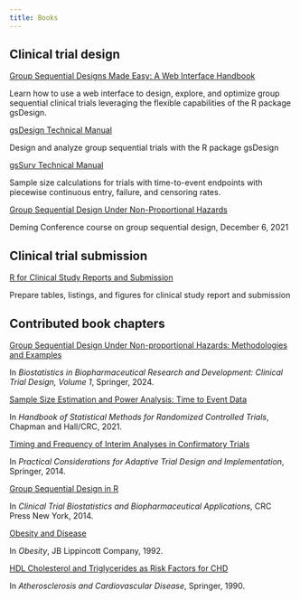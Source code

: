 ```yaml
---
title: Books
---
```


<style>
ul { padding-inline-start: 0px; list-style-type: none; }
.article-content p { margin-top: 5px; margin-bottom: 5px; }
.article-content > ul > li { margin-bottom: 30px; }
</style>

## Clinical trial design

- [Group Sequential Designs Made Easy: A Web Interface Handbook](https://keaven.github.io/gsd-shiny/)

  Learn how to use a web interface to design, explore, and optimize
  group sequential clinical trials leveraging the flexible capabilities of
  the R package gsDesign.

- [gsDesign Technical Manual](https://keaven.github.io/gsd-tech-manual/)

  Design and analyze group sequential trials with the R package gsDesign

- [gsSurv Technical Manual](https://keaven.github.io/gsSurv/)

  Sample size calculations for trials with time-to-event endpoints with
  piecewise continuous entry, failure, and censoring rates.

- [Group Sequential Design Under Non-Proportional Hazards](https://keaven.github.io/gsd-deming/)

  Deming Conference course on group sequential design, December 6, 2021

## Clinical trial submission

- [R for Clinical Study Reports and Submission](https://r4csr.org/)

  Prepare tables, listings, and figures for clinical study report and submission

## Contributed book chapters

- [Group Sequential Design Under Non-proportional Hazards: Methodologies and Examples](https://doi.org/10.1007/978-3-031-65948-5_8)

  In _Biostatistics in Biopharmaceutical Research and Development: Clinical Trial Design, Volume 1_, Springer, 2024.

- [Sample Size Estimation and Power Analysis: Time to Event Data](https://doi.org/10.1201/9781315119694)

  In _Handbook of Statistical Methods for Randomized Controlled Trials_, Chapman and Hall/CRC, 2021.

- [Timing and Frequency of Interim Analyses in Confirmatory Trials](https://doi.org/10.1007/978-1-4939-1100-4_6)

  In _Practical Considerations for Adaptive Trial Design and Implementation_, Springer, 2014.

- [Group Sequential Design in R](https://doi.org/10.1201/b17716)

  In _Clinical Trial Biostatistics and Biopharmaceutical Applications_, CRC Press New York, 2014.

- [Obesity and Disease](https://www.worldcat.org/isbn/9780397509997)

  In _Obesity_, JB Lippincott Company, 1992.

- [HDL Cholesterol and Triglycerides as Risk Factors for CHD](https://doi.org/10.1007/978-94-009-0731-7_78)

  In _Atherosclerosis and Cardiovascular Disease_, Springer, 1990.
